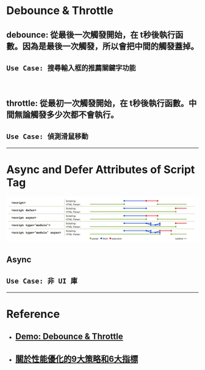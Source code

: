 # Debounce & Throttle
## debounce: 從最後一次觸發開始，在 t秒後執行函數。因為是最後一次觸發，所以會把中間的觸發蓋掉。
## `Use Case: 搜尋輸入框的推薦關鍵字功能`

<br/>

## throttle: 從最初一次觸發開始，在 t秒後執行函數。中間無論觸發多少次都不會執行。

## `Use Case: 偵測滑鼠移動 `


---

# Async and Defer Attributes of Script Tag 

![img](img/36.jpg)
## Async 
## `Use Case: 非 UI 庫`

---

# Reference
- ## [Demo: Debounce & Throttle](http://demo.nimius.net/debounce_throttle)
- ## [關於性能優化的9大策略和6大指標](https://juejin.cn/post/6981673766178783262)